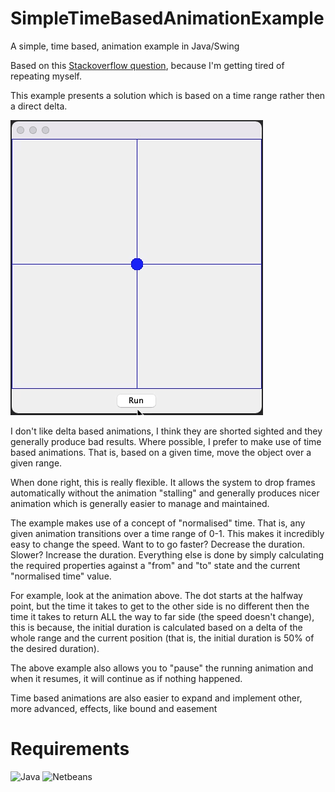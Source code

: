 # SimpleTimeBasedAnimationExample
A simple, time based, animation example in Java/Swing

Based on this [Stackoverflow question](https://stackoverflow.com/questions/70762320/the-oval-is-not-moving-when-i-use-thread-in-java-implementing-runnable-question/70762625#70762625), because I'm getting tired of repeating myself.

This example presents a solution which is based on a time range rather then a direct delta.

<img src="AnimationExample.gif">

I don't like delta based animations, I think they are shorted sighted and they generally produce bad results. Where possible, I prefer to make use of time based animations. That is, based on a given time, move the object over a given range.

When done right, this is really flexible. It allows the system to drop frames automatically without the animation "stalling" and generally produces nicer animation which is generally easier to manage and maintained.

The example makes use of a concept of "normalised" time. That is, any given animation transitions over a time range of 0-1. This makes it incredibly easy to change the speed. Want to to go faster? Decrease the duration. Slower? Increase the duration. Everything else is done by simply calculating the required properties against a "from" and "to" state and the current "normalised time" value.

For example, look at the animation above. The dot starts at the halfway point, but the time it takes to get to the other side is no different then the time it takes to return ALL the way to far side (the speed doesn't change), this is because, the initial duration is calculated based on a delta of the whole range and the current position (that is, the initial duration is 50% of the desired duration).

The above example also allows you to "pause" the running animation and when it resumes, it will continue as if nothing happened.

Time based animations are also easier to expand and implement other, more advanced, effects, like bound and easement

# Requirements

![Java](https://img.shields.io/badge/Java-16.0.2-orange) ![Netbeans](https://img.shields.io/badge/Netbeans-12.4-orange)
